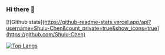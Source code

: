 ### Hi there 👋

[![Github stats](https://github-readme-stats.vercel.app/api?username=Shulu-Chen&count_private=true&show_icons=true](https://github.com/Shulu-Chen)

[![Top Langs](https://github-readme-stats.vercel.app/api/top-langs/?username=Shulu-Chen&layout=compact)](https://github.com/Shulu-Chen)

<!--
**Shulu-Chen/Shulu-Chen** is a ✨ _special_ ✨ repository because its `README.md` (this file) appears on your GitHub profile.

Here are some ideas to get you started:

- 🔭 I’m currently working on ...
- 🌱 I’m currently learning ...
- 👯 I’m looking to collaborate on ...
- 🤔 I’m looking for help with ...
- 💬 Ask me about ...
- 📫 How to reach me: ...
- 😄 Pronouns: ...
- ⚡ Fun fact: ...
-->
